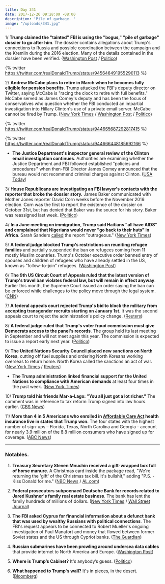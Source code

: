 ```yaml
---
title: Day 341
date: 2017-12-26 09:28:00 -08:00
description: 'Pile of garbage. '
image: "/uploads/341.jpg"
---
```


1/ **Trump claimed the "tainted" FBI is using the "bogus," "pile of garbage" dossier to go after him**. The dossier contains allegations about Trump's connections to Russia and possible coordination between the campaign and the Kremlin during the 2016 election. Many of the details contained in the dossier have been verified. ([Washington Post](https://www.washingtonpost.com/politics/trump-slams-fbi-obamacare-in-post-christmas-tweets/2017/12/26/6f77f684-ea4c-11e7-9f92-10a2203f6c8d_story.html) / [Politico](https://www.politico.com/story/2017/12/26/trump-twitter-fbi-dossier-319150))

{% twitter https://twitter.com/realDonaldTrump/status/945646491955290113 %}

2/ **Andrew McCabe plans to retire in March when he becomes fully eligible for pension benefits**. Trump attacked the FBI's deputy director on Twitter, saying McCabe is "racing the clock to retire with full benefits." McCabe served as James Comey's deputy and has been the focus of conservatives who question whether the FBI conducted an impartial investigation into Hillary Clinton's use of a private email server. McCabe cannot be fired by Trump. ([New York Times](https://www.nytimes.com/2017/12/23/us/politics/mccabe-fbi-trump-russia.html) / [Washington Post](https://www.washingtonpost.com/world/national-security/facing-republican-attacks-fbis-deputy-director-plans-to-retire-early-next-year/2017/12/23/b4802b8c-e67a-11e7-a65d-1ac0fd7f097e_story.html) / [Politico](https://www.politico.com/story/2017/12/23/trump-fbi-mccabe-comey-318565))

{% twitter https://twitter.com/realDonaldTrump/status/944665687292817415 %}

{% twitter https://twitter.com/realDonaldTrump/status/944666448185692166 %}

* **The Justice Department's inspector general review of the Clinton email investigation continues**. Authorities are examining whether the Justice Department and FBI followed established "policies and procedures'' when then-FBI Director James Comey announced that the bureau would not recommend criminal charges against Clinton. ([USA Today](https://www.usatoday.com/story/news/politics/2017/12/26/analysis-quiet-probe-into-clinton-email-investigation-could-landmine-robert-mueller/965396001/))

3/ **House Republicans are investigating an FBI lawyer's contacts with the reporter that broke the dossier story.** James Baker communicated with Mother Jones reporter David Corn weeks before the November 2016 election. Corn was the first to report the existence of the dossier on October 31st, but has denied that Baker was the source for his story. Baker was reassigned last week. ([Politico](https://www.politico.com/story/2017/12/22/trump-dossier-fbi-james-baker-david-corn-mother-jones-316157))

4/ **In a June meeting on immigration, Trump said Haitians "all have AIDS" and complained that Nigerians would never "go back to their huts" in Africa**. Sarah Sanders [called](https://www.cnn.com/2017/12/23/politics/donald-trump-oval-office-immigration/index.html) the report "outrageous." ([New York Times](https://www.nytimes.com/2017/12/23/us/politics/trump-immigration.html))

5/ **A federal judge blocked Trump's restrictions on reuniting refugee families** and partially suspended the ban on refugees coming from 11 mostly Muslim countries. Trump's October executive order banned entry of spouses and children of refugees who have already settled in the US, known as "follow-to-join" refugees. ([Washington Post](https://www.washingtonpost.com/national/religion/judge-partially-lifts-trump-administration-ban-on-refugees/2017/12/23/d8ed123a-e843-11e7-927a-e72eac1e73b6_story.html))

6/ **The 9th US Circuit Court of Appeals ruled that the latest version of Trump's travel ban violates federal law, but will remain in effect anyway**. Earlier this month, the Supreme Court issued an order saying the ban can be enforced while challenges to the policy move through the legal system. ([CNN](https://www.cnn.com/2017/12/22/politics/trump-travel-ban-appeals-court/index.html))

7/ **A federal appeals court rejected Trump's bid to block the military from accepting transgender recruits starting on January 1st**. It was the second appeals court to reject the administration's policy change. ([Reuters](https://www.reuters.com/article/us-usa-court-transgender/second-court-rejects-trump-bid-to-stop-transgender-military-recruits-idUSKBN1EH00R))

8/ **A federal judge ruled that Trump's voter fraud commission must give Democrats access to the panel's records**. The group held its last meeting in September and will not meet again this year. The commission is expected to issue a report early next year. ([Politico](https://www.politico.com/story/2017/12/22/trump-voter-fraud-committee-democrat-access-318433))

9/ **The United Nations Security Council placed new sanctions on North Korea**, cutting off fuel supplies and ordering North Koreans working overseas to return home. North Korea called the sanctions an act of war. ([New York Times](https://www.nytimes.com/2017/12/22/world/asia/north-korea-security-council-nuclear-missile-sanctions.html) / [Reuters](https://www.reuters.com/article/us-northkorea-missiles/north-korea-says-new-u-n-sanctions-an-act-of-war-idUSKBN1EI03D))

* **The Trump administration linked financial support for the United Nations to compliance with American demands** at least four times in the past week. ([New York Times](https://www.nytimes.com/2017/12/25/world/americas/trump-united-nations-budget.html))

10/ **Trump told his friends Mar-a-Lago: "You all just got a lot richer."**  The comment was in reference to tax reform Trump signed into law hours earlier. ([CBS News](https://www.cbsnews.com/news/trump-mar-a-lago-christmas-trip/))

11/ **More than 4 in 5 Americans who enrolled in <a href="{{ site.url }}{{ site.baseurl }}/trump-health-care/">Affordable Care Act</a> health insurance live in states that Trump won**. The four states with the highest number of sign-ups – Florida, Texas, North Carolina and Georgia – account for nearly 3.9 million of the 8.8 million consumers who have signed up for coverage. ([ABC News](http://abcnews.go.com/Health/wireStory/enrolled-obamacare-trump-states-51958050))

---

### Notables.

1. **Treasury Secretary Steven Mnuchin received a gift-wrapped box full of horse manure**. A Christmas card inside the package read, "We're returning the 'gift' of the Christmas tax bill. It's bullshit," adding "P.S. - Kiss Donald for me." ([NBC News](https://www.nbclosangeles.com/news/local/Suspicious-Package-Addressed-to-Treasury-Secretary-Steven-Mnuchin-466199153.html) / [AL.com](http://www.al.com/news/index.ssf/2017/12/exclusive_man_who_left_manure.html))

2. **Federal prosecutors subpoenaed Deutsche Bank for records related to Jared Kushner's family real estate business**. The bank has lent the family hundreds of millions of dollars. ([New York Times](https://www.nytimes.com/2017/12/22/business/kushner-deutsche-bank-subpoena.html) / [Wall Street Journal](https://www.wsj.com/articles/prosecutors-examine-loan-made-to-kushner-cos-before-election-1514003541))

3. **The FBI asked Cyprus for financial information about a defunct bank that was used by wealthy Russians with political connections**. The FBI's request appears to be connected to Robert Mueller's ongoing investigation of Paul Manafort and money that flowed between former Soviet states and the US through Cypriot banks. ([The Guardian](https://www.theguardian.com/us-news/2017/dec/24/fbi-investigates-russian-linked-cyprus-bank-accused-of-money-laundering))

4. **Russian submarines have been prowling around undersea data cables** that provide internet to North America and Europe. ([Washington Post](https://www.washingtonpost.com/world/europe/russian-submarines-are-prowling-around-vital-undersea-cables-its-making-nato-nervous/2017/12/22/d4c1f3da-e5d0-11e7-927a-e72eac1e73b6_story.html))

5. **Where is Trump’s Cabinet?** It's anybody’s guess. ([Politico](https://www.politico.com/story/2017/12/26/trump-cabinet-agenda-secret-319046))

6. **What happened to Trump's wall?** It's in pieces, in the desert. ([Bloomberg](https://www.bloomberg.com/news/articles/2017-12-26/trump-s-border-wall-one-year-into-term-is-no-more-than-prototype))